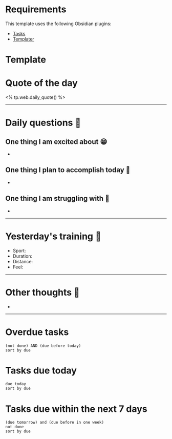 # Requirements
This template uses the following Obsidian plugins: 
- [Tasks](https://publish.obsidian.md/tasks/Introduction) 
- [Templater](https://github.com/SilentVoid13/Templater)

# Template 

# Quote of the day
<% tp.web.daily_quote() %>

---
# Daily questions 🙋

## One thing I am excited about 😁
- 

## One thing I plan to accomplish today 🥳
- 

## One thing I am struggling with 🥺
- 

---
# Yesterday's training 💪
- Sport: 
- Duration: 
- Distance: 
- Feel: 

---
# Other thoughts 💭
- 

---
# Overdue tasks 
```tasks
(not done) AND (due before today)
sort by due
```

# Tasks due today
```tasks
due today
sort by due
```

# Tasks due within the next 7 days 
```tasks
(due tomorrow) and (due before in one week)
not done
sort by due
```